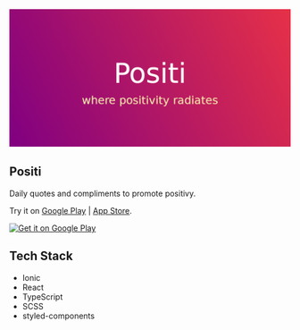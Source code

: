 <a href="https://play.google.com/store/apps/details?id=io.ionic.positi" target="_blank">
  <img src="./feature_graphic.png" alt="feature graphic">
</a>

## Positi 

Daily quotes and compliments to promote positivy.

Try it on <a href="https://play.google.com/store/apps/details?id=io.ionic.positi" target="_blank">Google Play</a> | <a href="https://apps.apple.com/au/app/positi/id1536237257" target="_blank">App Store</a>.

<a href='https://play.google.com/store/apps/details?id=io.ionic.positi&pcampaignid=pcampaignidMKT-Other-global-all-co-prtnr-py-PartBadge-Mar2515-1'><img alt='Get it on Google Play' src='https://play.google.com/intl/en_us/badges/static/images/badges/en_badge_web_generic.png'/></a>

## Tech Stack

  * Ionic
  * React
  * TypeScript
  * SCSS
  * styled-components